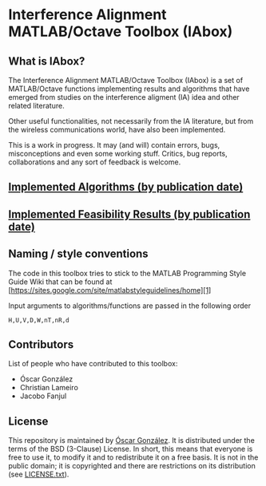 Interference Alignment MATLAB/Octave Toolbox (IAbox)
=============================================================
What is IAbox?
--------------
The Interference Alignment MATLAB/Octave Toolbox (IAbox) is a set of 
MATLAB/Octave functions implementing results and algorithms that have 
emerged from studies on the interference aligment (IA) idea and other
related literature.

Other useful functionalities, not necessarily from the IA literature, but 
from the wireless communications world, have also been implemented.

This is a work in progress. It may (and will) contain errors, bugs, misconceptions and even some working stuff.
Critics, bug reports, collaborations and any sort of feedback is welcome.

[Implemented Algorithms (by publication date)](src/Algorithms/README.md)
--------------------------------------------

[Implemented Feasibility Results (by publication date)](src/DoFandFeasibility/README.md)
-----------------------------------------------------

Naming / style conventions
--------------------------
The code in this toolbox tries to stick to the MATLAB Programming Style 
Guide Wiki that can be found at
[https://sites.google.com/site/matlabstyleguidelines/home][1]

Input arguments to algorithms/functions are passed in the following order

`H,U,V,D,W,nT,nR,d`

Contributors
------------

List of people who have contributed to this toolbox:

 - Óscar González
 - Christian Lameiro
 - Jacobo Fanjul
 
License
-------
This repository is maintained by [Óscar González][2]. It is distributed under the terms of the BSD (3-Clause) License.  In short, this means that everyone is free to use it, to modify it and to redistribute it on a free basis. It is not in the public domain; it is copyrighted and there are restrictions on its distribution (see [LICENSE.txt](LICENSE.txt)).


  [1]: https://sites.google.com/site/matlabstyleguidelines/home
  [2]: http://gtas.unican.es/people/oscargf